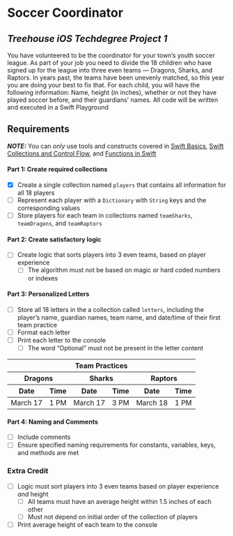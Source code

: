 # Soccer Coordinator
## *Treehouse iOS Techdegree Project 1*

You have volunteered to be the coordinator for your town’s youth soccer league. As part of your job you need to divide the 18 children who have signed up for the league into three even teams — Dragons, Sharks, and Raptors. In years past, the teams have been unevenly matched, so this year you are doing your best to fix that. For each child, you will have the following information: Name, height (in inches), whether or not they have played soccer before, and their guardians’ names. All code will be written and executed in a Swift Playground

## Requirements

***NOTE:*** You can *only* use tools and constructs covered in [Swift Basics](https://teamtreehouse.com/library/swift-basics-2), [Swift Collections and Control Flow](https://teamtreehouse.com/library/swift-collections-and-control-flow), and [Functions in Swift](https://teamtreehouse.com/library/functions-in-swift)

#### Part 1: Create required collections
- [x] Create a single collection named `players` that contains all information for all 18 players
- [ ] Represent each player with a `Dictionary` with `String` keys and the corresponding values
- [ ] Store players for each team in collections named `teamSharks`, `teamDragons`, and `teamRaptors`

#### Part 2: Create satisfactory logic
- [ ] Create logic that sorts players into 3 even teams, based on player experience
    - [ ] The algorithm must not be based on magic or hard coded numbers or indexes

#### Part 3: Personalized Letters
- [ ] Store all 18 letters in the a collection called `letters`, including the player’s name, guardian names, team name, and date/time of their first team practice
- [ ] Format each letter
- [ ] Print each letter to the console
    - [ ] The word “Optional” must not be present in the letter content

<table>
    <thead>
        <tr>
            <th colspan="6">Team Practices</th>
        </tr>
        <tr>
            <th colspan="2">Dragons</th>
            <th colspan="2">Sharks</th>
            <th colspan="2">Raptors</th>
        </tr>
        <tr>
            <th>Date</th>
            <th>Time</th>
            <th>Date</th>
            <th>Time</th>
            <th>Date</th>
            <th>Time</th>
        </tr>
    </thead>
    <tbody>
        <tr>
            <td>March 17</td>
            <td>1 PM</td>
            <td>March 17</td>
            <td>3 PM</td>
            <td>March 18</td>
            <td>1 PM</td>
        </tr>
    </tbody>
</table>

#### Part 4: Naming and Comments
- [ ] Include comments
- [ ] Ensure specified naming requirements for constants, variables, keys, and methods are met

### Extra Credit

- [ ] Logic must sort players into 3 even teams based on player experience *and* height
    - [ ] All teams must have an average height within 1.5 inches of each other
    - [ ] Must not depend on initial order of the collection of players
- [ ] Print average height of each team to the console
